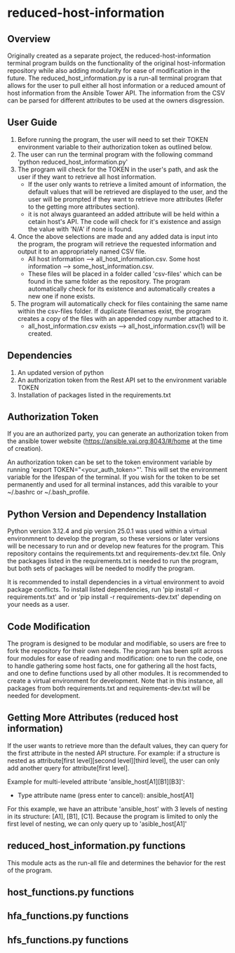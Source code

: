 # reduced-host-information
## Overview
Originally created as a separate project, the reduced-host-information terminal program builds on the functionality of the original host-information repository while also adding modularity for ease of modification in the future. The reduced_host_information.py is a run-all terminal program that allows for the user to pull either all host information or a reduced amount of host information from the Ansible Tower API. The information from the CSV can be parsed for different attributes to be used at the owners disgression.

## User Guide
1. Before running the program, the user will need to set their TOKEN environment variable to their authorization token as outlined below.
2. The user can run the terminal program with the following command 'python reduced_host_information.py'
3. The program will check for the TOKEN in the user's path, and ask the user if they want to retrieve all host information.
   - If the user only wants to retrieve a limited amount of information, the default values that will be retrieved are displayed to the user, and the user will be prompted if they want to retrieve more attributes (Refer to the getting more attributes section).
   - it is not always guaranteed an added attribute will be held within a cetain host's API. The code will check for it's existence and assign the value with 'N/A' if none is found.
4. Once the above selections are made and any added data is input into the program, the program will retrieve the requested information and output it to an appropriately named CSV file. 
   - All host information --> all_host_information.csv. Some host information --> some_host_information.csv.
   - These files will be placed in a folder called 'csv-files' which can be found in the same folder as the repository. The program automatically check for its existence and automatically creates a new one if none exists.
5. The program will automatically check for files containing the same name within the csv-files folder. If duplicate filenames exist, the program creates a copy of the files with an appended copy number attached to it.
   - all_host_information.csv exists --> all_host_information.csv(1) will be created.
  

## Dependencies
1. An updated version of python
2. An authorization token from the Rest API set to the environment variable TOKEN
3. Installation of packages listed in the requirements.txt

## Authorization Token
If you are an authorized party, you can generate an authorization token from the ansible tower website (https://ansible.vai.org:8043/#/home at the time of creation).

An authorization token can be set to the token environment variable by running 'export TOKEN="<your_auth_token>"'. This will set the environment variable for the lifespan of the terminal. If you wish for the token to be set permanently and used for all terminal instances, add this varaible to your ~/.bashrc or ~/.bash_profile. 

## Python Version and Dependency Installation
Python version 3.12.4 and pip version 25.0.1 was used within a virtual environmnent to develop the program, so these versions or later versions will be necessary to run and or develop new features for the program. This repository contains the requirements.txt and requirements-dev.txt file. Only the packages listed in the requirements.txt is needed to run the program, but both sets of packages will be needed to modify the program.

It is recommended to install dependencies in a virtual environment to avoid package conflicts. To install listed dependencies, run 'pip install -r requirements.txt' and or 'pip install -r requirements-dev.txt' depending on your needs as a user.

## Code Modification
The program is designed to be modular and modifiable, so users are free to fork the repository for their own needs. The program has been split across four modules for ease of reading and modification: one to run the code, one to handle gathering some host facts, one for gathering all the host facts, and one to define functions used by all other modules. It is recommended to create a virtual environment for development. Note that in this instance, all packages from both requirements.txt and requirements-dev.txt will be needed for development.

## Getting More Attributes (reduced host information)
If the user wants to retrieve more than the default values, they can query for the first attribute in the nested API structure. For example: if a structure is nested as attribute[first level][second level][third level], the user can only add another query for attribute[first level].

Example for multi-leveled attribute 'ansible_host[A1][B1][B3]':
  - Type attribute name (press enter to cancel): ansible_host[A1]

For this example, we have an attribute 'ansible_host' with 3 levels of nesting in its structure: [A1], [B1], [C1]. Because the program is limited to only the first level of nesting, we can only query up to 'asible_host[A1]'

## reduced_host_information.py functions
This module acts as the run-all file and determines the behavior for the rest of the program. 

## host_functions.py functions


## hfa_functions.py functions


## hfs_functions.py functions

